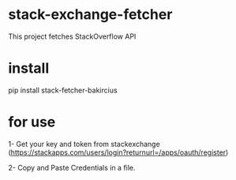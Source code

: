 # stack-exchange-fetcher

This project fetches StackOverflow API

# install

pip install stack-fetcher-bakircius

# for use

1- Get your key and token from stackexchange (https://stackapps.com/users/login?returnurl=/apps/oauth/register)

2- Copy and Paste Credentials in a file.
